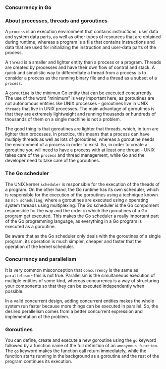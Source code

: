 ### Concurrency in Go

### About processes, threads and goroutines
A `process` is an execution environment that contains instructions, user data and system data parts, as well as other types of resources that are obtained during runtime, whereas a program is a file that contains instructions and data that are used for initializing the instruction and user-data parts of the process.

A `thread` is a smaller and lighter entity than a process or a program. Threads are created by processes and have their own flow of control and stack. A quick and simplistic way to differentiate a thread from a process is to consider a process as the running binary file and a thread as a subset of a `process`.

A `goroutine` is the minimun Go entity that can be executed concurrently. The use of the word "minimum" is very important here, as goroutines are not autonomous entities like UNIX processes - goroutines live in UNIX `threads` that live in UNIX processes. The main advantage of goroutines is that they are extremely lightweight and running thousands or hundreds of thousands of them on a single machine is not a problem.

The good thing is that goroutines are lighter that threads, which, in turn are lighter than processes. In practice, this means that a process can have multiply threads as well as lots of goroutines, whereas a goroutine needs the environment of a process in order to exist. So, in order to create a goroutine you will need to have a process with at least one thread - UNIX takes care of the `process` and thread management, while Go and the developer need to take care of the goroutines.

### The Go scheduler
The UNIX kerner `scheduler` is responsible for the execution of the theads of a program. On the other hand, the Go runtime has its own scheduler, which is responsible for the execution of the goroutines using a technique known as `m:n scheduling`, where `m` goroutines are executed using `n` operating system threads using multiplexing. The Go scheduler is the Go compoment responsible for the way and the order in which the goroutines of a Go program get executed. This makes the Go scheduler a really important part of the Go programming language, as everything in a Go program is executed as a goroutine.

Be aware that as the Go scheduler only deals with the goroutines of a single program, its operation is much simpler, cheaper and faster that the operation of the kernel scheduler.

### Concurrency and parallelism
It is very common misconception that `concurrency` is the same as `parallelism` - this is not true. Parallelism is the simultaneous execution of multiple entities of some kind, whereas concurrency is a way of structuring your components so that they can be executed independently when possible.

In a valid concurrent design, adding concurrent entities makes the whole system run faster because more things can be executed in parallel. So, the desired perallelism comes from a better concurrent expression and implementation of the problem.

### Goroutines
You can define, create and execute a new goroutine using the `go` keyword followed by a function name of the full definition of an `anonymous function`. The `go` keyword makes the function call return immediately, while the function starts running in the background as a goroutine and the rest of the program continues its execution.